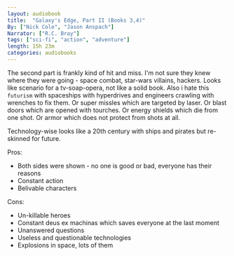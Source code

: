 ```yaml
---
layout: audiobook
title:  "Galaxy's Edge, Part II (Books 3,4)"
By: ["Nick Cole", "Jason Anspach"]
Narrator: ["R.C. Bray"]
tags: ["sci-fi", "action", "adventure"]
length: 15h 23m
categories: audiobooks
---
```


The second part is frankly kind of hit and miss. I'm not sure they knew where they were going - space combat, star-wars villains, hackers.
Looks like scenario for a tv-soap-opera, not like a solid book. 
Also i hate this `futurism` with spaceships with hyperdrives and engineers crawling with wrenches to fix them.
Or super missles which are targeted by laser. 
Or blast doors which are opened with tourches. 
Or energy shields which die from one shot. 
Or armor which does not protect from shots at all.

Technology-wise looks like a 20th century with ships and pirates but re-skinned for future.

Pros:
* Both sides were shown - no one is good or bad, everyone has their reasons
* Constant action
* Belivable characters

Cons: 
* Un-killable heroes
* Constant deus ex machinas which saves everyone at the last moment
* Unanswered questions 
* Useless and questionable technologies
* Explosions in space, lots of them

[image]: https://m.media-amazon.com/images/I/61a5aWth5XL._SL500_.jpg
[audible-url]: https://www.audible.com/pd/Sci-Fi-Fantasy/Galaxys-Edge-Part-II-Audiobook/B07D3C3GJT


